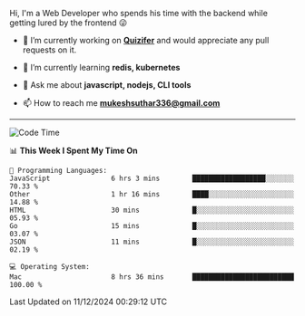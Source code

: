 Hi, I'm a Web Developer who spends his time with the backend while getting lured by the frontend 😜

- 🔭 I’m currently working on **[Quizifer](https://github.com/SutharMukesh/Quizifer/)** and would appreciate any pull requests on it.

- 🌱 I’m currently learning **redis, kubernetes**

- 💬 Ask me about **javascript, nodejs, CLI tools**

- 📫 How to reach me **mukeshsuthar336@gmail.com**

---
<!--START_SECTION:waka-->
![Code Time](http://img.shields.io/badge/Code%20Time-3%2C198%20hrs%2034%20mins-blue)

📊 **This Week I Spent My Time On** 

```text
💬 Programming Languages: 
JavaScript               6 hrs 3 mins        ██████████████████░░░░░░░   70.33 % 
Other                    1 hr 16 mins        ████░░░░░░░░░░░░░░░░░░░░░   14.88 % 
HTML                     30 mins             █░░░░░░░░░░░░░░░░░░░░░░░░   05.93 % 
Go                       15 mins             █░░░░░░░░░░░░░░░░░░░░░░░░   03.07 % 
JSON                     11 mins             █░░░░░░░░░░░░░░░░░░░░░░░░   02.19 % 

💻 Operating System: 
Mac                      8 hrs 36 mins       █████████████████████████   100.00 % 
```


 Last Updated on 11/12/2024 00:29:12 UTC
<!--END_SECTION:waka-->
